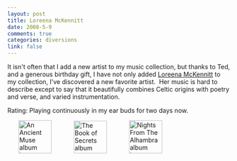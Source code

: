 ```yaml
--- 
layout: post
title: Loreena McKennitt
date: 2008-5-9
comments: true
categories: diversions
link: false
---
```

It isn't often that I add a new artist to my music collection, but thanks to Ted, and a generous birthday gift, I have not only added <a title="Quinlan Road" href="http://www.quinlanroad.com/homepage/index.asp?LangType=1033">Loreena McKennitt</a> to my collection, I've discovered a new favorite artist.  Her music is hard to describe except to say that it beautifully combines Celtic origins with poetry and verse, and varied instrumentation.  

Rating: Playing continuously in my ear buds for two days now.

<a title="An Ancient Muse" href="http://www.amazon.com/Ancient-Muse-Loreena-McKennitt/dp/B000J3EEBY/ref=pd_bbs_sr_1?ie=UTF8&amp;s=music&amp;qid=1210356707&amp;sr=8-1"><img style="margin-left: 25px; margin-right: 25px;" src="http://zanshin.net/images/anAncientMuse.jpg" alt="An Ancient Muse album image" width="75" height="75" /></a><a title="The Book of Secrets" href="http://www.amazon.com/Book-Secrets-Loreena-McKennitt/dp/B000J233SK/ref=pd_bbs_6?ie=UTF8&amp;s=music&amp;qid=1210356707&amp;sr=8-6"><img style="margin-left: 25px; margin-right: 25px;" src="http://zanshin.net/images/bookOfSecrets.jpg" alt="The Book of Secrets album image" width="75" height="74" /></a><a title="Nights From The Alhambra" href="http://www.amazon.com/Nights-Alhambra-Jewel-CD-DVD/dp/B000SO7OM0/ref=pd_bbs_4?ie=UTF8&amp;s=music&amp;qid=1210356707&amp;sr=8-4"><img style="margin-left: 25px; margin-right: 25px;" src="http://zanshin.net/images/nightsFromTheAlhambra.jpg" alt="Nights From The Alhambra album image" width="75" height="75" /></a>
